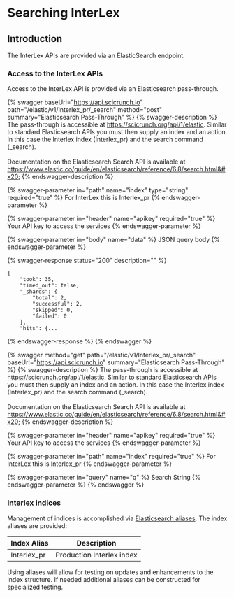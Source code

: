 # Searching InterLex

## Introduction

The InterLex APIs are provided via an ElasticSearch endpoint.  &#x20;

### Access to the InterLex APIs

Access to the InterLex API is provided via an Elasticsearch pass-through.

{% swagger baseUrl="https://api.scicrunch.io" path="/elastic/v1/Interlex_pr/_search" method="post" summary="Elasticsearch Pass-Through" %}
{% swagger-description %}
The pass-through is accessible at https://scicrunch.org/api/1/elastic.  Similar to standard Elasticsearch APIs you must then supply an index and an action.  In this case the Interlex index (Interlex\_pr) and the search command (\_search).\
\
Documentation on the Elasticsearch Search API is available at https://www.elastic.co/guide/en/elasticsearch/reference/6.8/search.html&#x20;
{% endswagger-description %}

{% swagger-parameter in="path" name="index" type="string" required="true" %}
For InterLex this is Interlex\_pr
{% endswagger-parameter %}

{% swagger-parameter in="header" name="apikey" required="true" %}
Your API key to access the services
{% endswagger-parameter %}

{% swagger-parameter in="body" name="data" %}
JSON query body
{% endswagger-parameter %}

{% swagger-response status="200" description="" %}
```
{
    "took": 35,
    "timed_out": false,
    "_shards": {
        "total": 2,
        "successful": 2,
        "skipped": 0,
        "failed": 0
    },
    "hits": {...
```
{% endswagger-response %}
{% endswagger %}

{% swagger method="get" path="/elastic/v1/Interlex_pr/_search" baseUrl="https://api.scicrunch.io" summary="Elasticsearch Pass-Through" %}
{% swagger-description %}
The pass-through is accessible at https://scicrunch.org/api/1/elastic.  Similar to standard Elasticsearch APIs you must then supply an index and an action.  In this case the Interlex index (Interlex\_pr) and the search command (\_search).\
\
Documentation on the Elasticsearch Search API is available at https://www.elastic.co/guide/en/elasticsearch/reference/6.8/search.html&#x20;
{% endswagger-description %}

{% swagger-parameter in="header" name="apikey" required="true" %}
Your API key to access the services
{% endswagger-parameter %}

{% swagger-parameter in="path" name="index" required="true" %}
For InterLex this is Interlex\_pr
{% endswagger-parameter %}

{% swagger-parameter in="query" name="q" %}
Search String
{% endswagger-parameter %}
{% endswagger %}

### Interlex indices

Management of indices is accomplished via [Elasticsearch aliases](https://www.elastic.co/guide/en/elasticsearch/reference/6.8/indices-aliases.html). The index aliases are provided:

| Index Alias  | Description               |
| ------------ | ------------------------- |
| Interlex\_pr | Production Interlex index |

Using aliases will allow for testing on updates and enhancements to the  index structure.  If needed additional aliases can be constructed for specialized testing.
